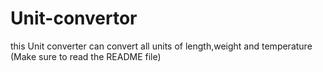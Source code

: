 # Unit-convertor
this Unit converter can convert all units of length,weight and temperature (Make sure to read the README file)
